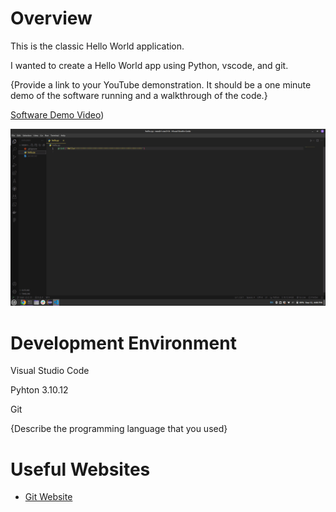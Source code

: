 # Overview

This is the classic Hello World application.

I wanted to create a Hello World app using Python, vscode, and git.

{Provide a link to your YouTube demonstration. It should be a one minute demo of the software running and a walkthrough of the code.}

[Software Demo Video]([https://youtu.be/Yhkl5d6pyFI))

![Screenshot of  the environment](env.png)

# Development Environment

Visual Studio Code

Pyhton 3.10.12

Git

{Describe the programming language that you used}

# Useful Websites

- [Git Website](https://git-scm.com/)
